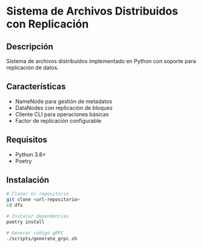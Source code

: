 # Sistema de Archivos Distribuidos con Replicación

## Descripción
Sistema de archivos distribuidos implementado en Python con soporte para replicación de datos.

## Características
- NameNode para gestión de metadatos
- DataNodes con replicación de bloques
- Cliente CLI para operaciones básicas
- Factor de replicación configurable

## Requisitos
- Python 3.8+
- Poetry

## Instalación
```bash
# Clonar el repositorio
git clone <url-repositorio>
cd dfs

# Instalar dependencias
poetry install

# Generar código gRPC
./scripts/generate_grpc.sh